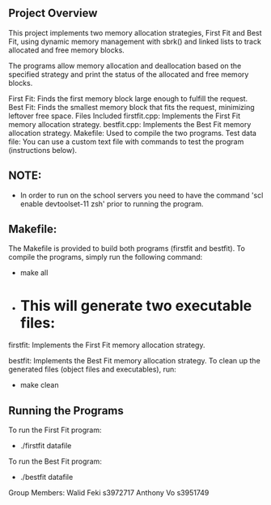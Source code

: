 ## Project Overview
This project implements two memory allocation strategies, First Fit and Best Fit, using dynamic memory management with sbrk() and linked lists to track allocated and free memory blocks.

The programs allow memory allocation and deallocation based on the specified strategy and print the status of the allocated and free memory blocks.

First Fit: Finds the first memory block large enough to fulfill the request.
Best Fit: Finds the smallest memory block that fits the request, minimizing leftover free space.
Files Included
firstfit.cpp: Implements the First Fit memory allocation strategy.
bestfit.cpp: Implements the Best Fit memory allocation strategy.
Makefile: Used to compile the two programs.
Test data file: You can use a custom text file with commands to test the program (instructions below).

## NOTE:
- In order to run on the school servers you need to have the command 'scl enable devtoolset-11 zsh' prior to running the program.

## Makefile:
The Makefile is provided to build both programs (firstfit and bestfit). To compile the programs, simply run the following command:

  - make all
  - # This will generate two executable files:

  firstfit: Implements the First Fit memory allocation strategy.
  
  bestfit: Implements the Best Fit memory allocation strategy.
To clean up the generated files (object files and executables), run:
  -   make clean

## Running the Programs
To run the First Fit program:

 - ./firstfit datafile

 
To run the Best Fit program:

 -   ./bestfit datafile

Group Members: 
Walid Feki s3972717
Anthony Vo s3951749
